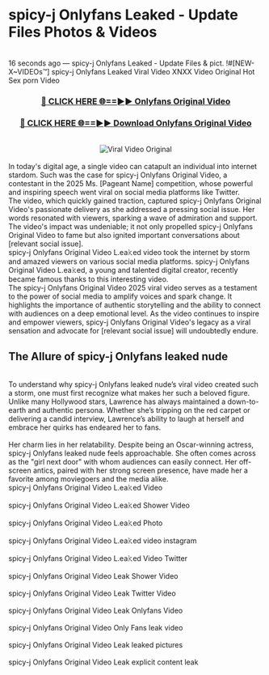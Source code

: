 # spicy-j Onlyfans Leaked - Update Files Photos & Videos 
<br>
16 seconds ago — spicy-j Onlyfans Leaked - Update Files & pict. !#[NEW-X~VIDEOs™] spicy-j Onlyfans Leaked Viral Video XNXX Video Original Hot Sex porn Video
<br>
<div align="center">
<h3><a href="http://freeplayer.one?title=spicy-j&ref=25OR" rel="nofollow">🔴 CLICK HERE 🌐==►► Onlyfans Original Video</a></h3>
<h3><a href="http://freeplayer.one?title=spicy-j&ref=25OR" rel="nofollow">🔴 CLICK HERE 🌐==►► Download Onlyfans Original Video</a></h3>
<br>
<a href="http://freeplayer.one?title=spicy-j&ref=25OR" rel="nofollow" data-target="animated-image.originalLink"><img src="https://i.ibb.co.com/xMMVF88/686577567.gif" alt="Viral Video Original" style="max-width: 100%; display: inline-block;" data-target="animated-image.originalImage"></a>
</div>
<br>
In today's digital age, a single video can catapult an individual into internet stardom. Such was the case for spicy-j Onlyfans Original Video, a contestant in the 2025 Ms. [Pageant Name] competition, whose powerful and inspiring speech went viral on social media platforms like Twitter.
<br>
The video, which quickly gained traction, captured spicy-j Onlyfans Original Video's passionate delivery as she addressed a pressing social issue. Her words resonated with viewers, sparking a wave of admiration and support. The video's impact was undeniable; it not only propelled spicy-j Onlyfans Original Video to fame but also ignited important conversations about [relevant social issue].
<br>
spicy-j Onlyfans Original Video L.ea𝚔ed video took the internet by storm and amazed viewers on various social media platforms. spicy-j Onlyfans Original Video L.ea𝚔ed, a young and talented digital creator, recently became famous thanks to this interesting video.
<br>
The spicy-j Onlyfans Original Video 2025 viral video serves as a testament to the power of social media to amplify voices and spark change. It highlights the importance of authentic storytelling and the ability to connect with audiences on a deep emotional level. As the video continues to inspire and empower viewers, spicy-j Onlyfans Original Video's legacy as a viral sensation and advocate for [relevant social issue] will undoubtedly endure.
<br>
<h2>The Allure of spicy-j Onlyfans leaked nude</h2>
<br>
To understand why spicy-j Onlyfans leaked nude’s viral video created such a storm, one must first recognize what makes her such a beloved figure. Unlike many Hollywood stars, Lawrence has always maintained a down-to-earth and authentic persona. Whether she’s tripping on the red carpet or delivering a candid interview, Lawrence’s ability to laugh at herself and embrace her quirks has endeared her to fans.
<br><br>
Her charm lies in her relatability. Despite being an Oscar-winning actress, spicy-j Onlyfans leaked nude feels approachable. She often comes across as the "girl next door" with whom audiences can easily connect. Her off-screen antics, paired with her strong screen presence, have made her a favorite among moviegoers and the media alike.
<br>
spicy-j Onlyfans Original Video L.ea𝚔ed Video
<br><br>
spicy-j Onlyfans Original Video L.ea𝚔ed Shower Video
<br><br>
spicy-j Onlyfans Original Video L.ea𝚔ed Photo
<br><br>
spicy-j Onlyfans Original Video L.ea𝚔ed video instagram
<br><br>
spicy-j Onlyfans Original Video L.ea𝚔ed Video Twitter
<br><br>
spicy-j Onlyfans Original Video Leak Shower Video
<br><br>
spicy-j Onlyfans Original Video Leak Twitter Video
<br><br>
spicy-j Onlyfans Original Video Leak Onlyfans Video
<br><br>
spicy-j Onlyfans Original Video Only Fans leak video
<br><br>
spicy-j Onlyfans Original Video Leak leaked pictures
<br><br>
spicy-j Onlyfans Original Video Leak explicit content leak